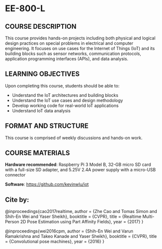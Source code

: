
# EE-800-L

## COURSE DESCRIPTION

This course provides hands-on projects including both physical and logical design practices on special problems in electrical and computer engineering. It focuses on use cases for the Internet of Things (IoT) and its building blocks such as sensor networks, communication protocols, application programming interfaces (APIs), and data analysis.

## LEARNING OBJECTIVES
Upon completing this course, students should be able to:

+ Understand the IoT architectures and building blocks
+ Understand the IoT use cases and design methodology
+ Develop working code for real-world IoT applications
+ Understand IoT data analysis
 
## FORMAT AND STRUCTURE

This course is comprised of weekly discussions and hands-on work.

## COURSE MATERIALS      

**Hardware recommended**: Raspberry Pi 3 Model B, 32-GB micro SD card with a full-size SD adapter, and 5.25V 2.4A power supply with a micro-USB connector

**Software**: https://github.com/kevinwlu/iot

## Cite by: 

@inproceedings{cao2017realtime,
  author = {Zhe Cao and Tomas Simon and Shih-En Wei and Yaser Sheikh},
  booktitle = {CVPR},
  title = {Realtime Multi-Person 2D Pose Estimation using Part Affinity Fields},
  year = {2017}
  }
  
@inproceedings{wei2016cpm,
  author = {Shih-En Wei and Varun Ramakrishna and Takeo Kanade and Yaser Sheikh},
  booktitle = {CVPR},
  title = {Convolutional pose machines},
  year = {2016}
  }

